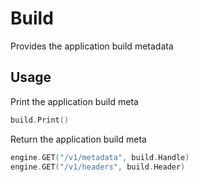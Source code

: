 # Build

Provides the application build metadata

## Usage

Print the application build meta

```go
build.Print()
```

Return the application build meta

```go
engine.GET("/v1/metadata", build.Handle)
engine.GET("/v1/headers", build.Header)
```

